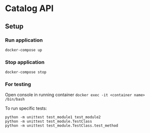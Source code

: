 # Catalog API
## Setup
### Run application
```
docker-compose up
```
### Stop application
```
docker-compose stop
```
### For testing
Open console in running container ```docker exec -it <container name> /bin/bash```

To run specific tests:
```
python -m unittest test_module1 test_module2
python -m unittest test_module.TestClass
python -m unittest test_module.TestClass.test_method
```
